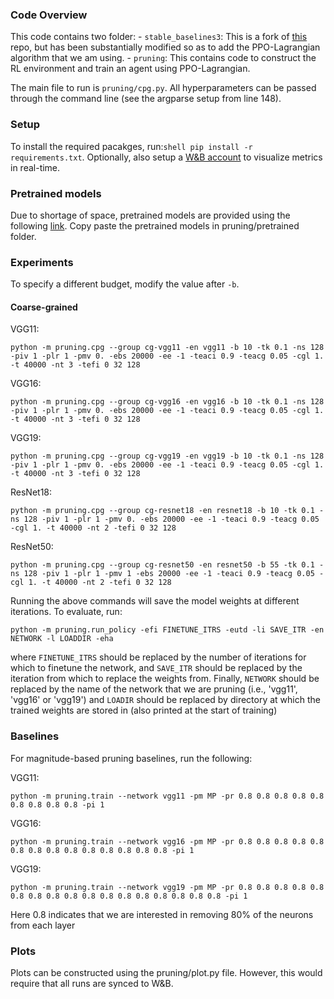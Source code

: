 ### Code Overview
This code contains two folder:
    - `stable_baselines3`: This is a fork of [this](https://github.com/DLR-RM/stable-baselines3) repo, but has been substantially modified so as to add the PPO-Lagrangian algorithm that we am using.
    - `pruning`: This contains code to construct the RL environment and train an agent using PPO-Lagrangian.

The main file to run is `pruning/cpg.py`. All hyperparameters can be passed through the command line (see the argparse setup from line 148).

### Setup
To install the required pacakges, run:```shell pip install -r requirements.txt```. Optionally, also setup a [W&B account](https://wandb.ai/) to visualize metrics in real-time.

### Pretrained models
Due to shortage of space, pretrained models are provided using the following [link](https://drive.google.com/drive/folders/1UgS9UTuWUwtGoQYpxii4NVFWztTPbrtA?usp=sharing). Copy paste the pretrained models in pruning/pretrained folder.

### Experiments
To specify a different budget, modify the value after ```-b```.

#### Coarse-grained
VGG11:
```shell
python -m pruning.cpg --group cg-vgg11 -en vgg11 -b 10 -tk 0.1 -ns 128 -piv 1 -plr 1 -pmv 0. -ebs 20000 -ee -1 -teaci 0.9 -teacg 0.05 -cgl 1. -t 40000 -nt 3 -tefi 0 32 128
```

VGG16:
```shell
python -m pruning.cpg --group cg-vgg16 -en vgg16 -b 10 -tk 0.1 -ns 128 -piv 1 -plr 1 -pmv 0. -ebs 20000 -ee -1 -teaci 0.9 -teacg 0.05 -cgl 1. -t 40000 -nt 3 -tefi 0 32 128
```

VGG19:
```shell
python -m pruning.cpg --group cg-vgg19 -en vgg19 -b 10 -tk 0.1 -ns 128 -piv 1 -plr 1 -pmv 0. -ebs 20000 -ee -1 -teaci 0.9 -teacg 0.05 -cgl 1. -t 40000 -nt 3 -tefi 0 32 128
```

ResNet18:
```shell
python -m pruning.cpg --group cg-resnet18 -en resnet18 -b 10 -tk 0.1 -ns 128 -piv 1 -plr 1 -pmv 0. -ebs 20000 -ee -1 -teaci 0.9 -teacg 0.05 -cgl 1. -t 40000 -nt 2 -tefi 0 32 128
```

ResNet50:
```shell
python -m pruning.cpg --group cg-resnet50 -en resnet50 -b 55 -tk 0.1 -ns 128 -piv 1 -plr 1 -pmv 1 -ebs 20000 -ee -1 -teaci 0.9 -teacg 0.05 -cgl 1. -t 40000 -nt 2 -tefi 0 32 128
```

Running the above commands will save the model weights at different iterations. To evaluate, run:
```shell
python -m pruning.run_policy -efi FINETUNE_ITRS -eutd -li SAVE_ITR -en NETWORK -l LOADDIR -eha
```
where `FINETUNE_ITRS` should be replaced by the number of iterations for which to finetune the network, and `SAVE_ITR` should be replaced by the iteration from which to replace the weights from. Finally, `NETWORK` should be replaced by the name of the network that we are pruning (i.e., 'vgg11', 'vgg16' or 'vgg19') and `LOADIR` should be replaced by directory at which the trained weights are stored in (also printed at the start of training)


### Baselines
For magnitude-based pruning baselines, run the following:

VGG11:
```shell
python -m pruning.train --network vgg11 -pm MP -pr 0.8 0.8 0.8 0.8 0.8 0.8 0.8 0.8 0.8 -pi 1
```

VGG16:
```shell
python -m pruning.train --network vgg16 -pm MP -pr 0.8 0.8 0.8 0.8 0.8 0.8 0.8 0.8 0.8 0.8 0.8 0.8 0.8 0.8 -pi 1
```

VGG19:
```shell
python -m pruning.train --network vgg19 -pm MP -pr 0.8 0.8 0.8 0.8 0.8 0.8 0.8 0.8 0.8 0.8 0.8 0.8 0.8 0.8 0.8 0.8 0.8 -pi 1
```

Here 0.8 indicates that we are interested in removing 80% of the neurons from each layer

### Plots
Plots can be constructed using the pruning/plot.py file. However, this would require that all runs are synced to W&B.
